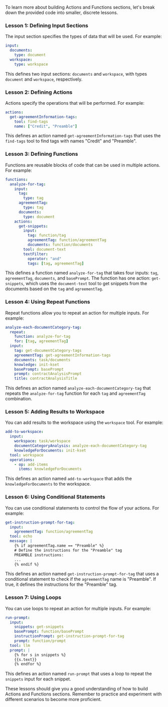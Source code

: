 To learn more about building Actions and Functions sections, let's break down the provided code into smaller, discrete lessons.

### Lesson 1: Defining Input Sections
The input section specifies the types of data that will be used. For example:
```yml
input:
  documents:
    type: document
  workspace:
    type: workspace
```
This defines two input sections: `documents` and `workspace`, with types `document` and `workspace`, respectively.

### Lesson 2: Defining Actions
Actions specify the operations that will be performed. For example:
```yml
actions:
  get-agreementInformation-tags:
    tool: find-tags
    name: ["Credit", "Preamble"]
```
This defines an action named `get-agreementInformation-tags` that uses the `find-tags` tool to find tags with names "Credit" and "Preamble".

### Lesson 3: Defining Functions
Functions are reusable blocks of code that can be used in multiple actions. For example:
```yml
functions:
  analyze-for-tag:
    input:
      tag:
        type: tag
      agreementTag:
        type: tag
      documents:
        type: document
    actions:
      get-snippets:
        input:
          tag: function/tag
          agreementTag: function/agreementTag
          documents: function/documents
        tool: document-text
        textFilter:
          operator: "and"
          tags: [tag, agreementTag]
```
This defines a function named `analyze-for-tag` that takes four inputs: `tag`, `agreementTag`, `documents`, and `basePrompt`. The function has one action: `get-snippets`, which uses the `document-text` tool to get snippets from the documents based on the `tag` and `agreementTag`.

### Lesson 4: Using Repeat Functions
Repeat functions allow you to repeat an action for multiple inputs. For example:
```yml
analyze-each-documentCategory-tag:
  repeat:
    function: analyze-for-tag
    for: [tag, agreementTag]
  input:
    tag: get-documentCategory-tags
    agreementTag: get-agreementInformation-tags
    documents: task/documents
    knowledge: init-kset
    basePrompt: basePrompt
    prompt: contractAnalysisPrompt
    title: contractAnalysisTitle
```
This defines an action named `analyze-each-documentCategory-tag` that repeats the `analyze-for-tag` function for each `tag` and `agreementTag` combination.

### Lesson 5: Adding Results to Workspace
You can add results to the workspace using the `workspace` tool. For example:
```yml
add-to-workspace:
  input:
    workspace: task/workspace
    documentCategoryAnalysis: analyze-each-documentCategory-tag
    knowledgeForDocuments: init-kset
  tool: workspace
  operations:
    - op: add-items
      items: knowledgeForDocuments
```
This defines an action named `add-to-workspace` that adds the `knowledgeForDocuments` to the workspace.

### Lesson 6: Using Conditional Statements
You can use conditional statements to control the flow of your actions. For example:
```yml
get-instruction-prompt-for-tag:
  input:
    agreementTag: function/agreementTag
  tool: echo
  message: |
    {% if agreementTag.name == "Preamble" %}
    # Define the instructions for the "Preamble" tag
    PREAMBLE instructions:
    ...
    {% endif %}
```
This defines an action named `get-instruction-prompt-for-tag` that uses a conditional statement to check if the `agreementTag` name is "Preamble". If true, it defines the instructions for the "Preamble" tag.

### Lesson 7: Using Loops
You can use loops to repeat an action for multiple inputs. For example:
```yml
run-prompt:
  input:
    snippets: get-snippets
    basePrompt: function/basePrompt
    instructionPrompt: get-instruction-prompt-for-tag
    prompt: function/prompt
  tool: llm
  prompt: |
    {% for s in snippets %}
    {{s.text}}
    {% endfor %}
```
This defines an action named `run-prompt` that uses a loop to repeat the `snippets` input for each snippet.

These lessons should give you a good understanding of how to build Actions and Functions sections. Remember to practice and experiment with different scenarios to become more proficient.